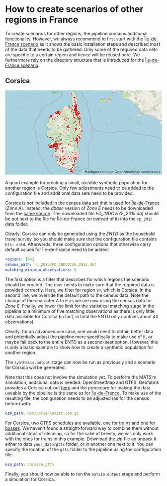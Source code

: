 # How to create scenarios of other regions in France

To create scenarios for other regions, the pipeline contains additional
functionality. However, we always recommend to first start with the
[Île-de-France scenario](howto.md) as it shows the basic installation
steps and described most of the data that needs to be gathered. Only some
of the required data sets are specific to a certain region and hence will
be reused here. We furthermore rely on the directory structure that is
introduced for the [Île-de-France scenario](howto.md).

## Corsica

![Corsica](corsica.png "Corsica")

A good example for creating a small, useable synthetic population for another
region is Corsica. Only few adjustments need to be added to the configuration
file and additional data sets need to be provided.

Corsica is not included in the census data set that is used for
[Île-de-France](howto.md) (*Zone A*). Instead, the *dbase* version of
*Zone E* needs to be downloaded from the [same source](https://www.insee.fr/fr/statistiques/3625223).
The downloaded file *FD_INDCVIZE_2015.dbf* should be put next to the file
for Île-de-France (or instead of it) into the `rp_2015` data folder.

Clearly, Corsica can only be generated using the *ENTD* as the household travel
survey, so you should make sure that the configuration file contains `hts: entd`.
Afterwards, three configuration options that otherwise carry default values for
Île-de-France need to be added:

```yaml
regions: [94]
census_path: rp_2015/FD_INDCVIZE_2015.dbf
matching_minimum_observations: 5
```

The first option is a filter that describes for which regions the scenario
should be created. The user needs to make sure that the required data is
provided correctly. Here, we filter for region `94`, which is Corsica. In the
second line, we override the default path to the census data. Note the change
of the character *A* to *E* as we are now using the census data for *Zone E*.
Finally, we lower the limit for the statistical matching stage in the pipeline
to a minimum of five matching observations as there is only little data
available for Corsica (in fact, in total the ENTD only contains about 40
observations).

Clearly, for an advanced use case, one would need to obtain better data and
potentially adjust the pipeline more specifically to make use of it, or maybe
fall back to the entire ENTD as a second-best option. However, this is only a
basic example to show how to create a synthetic population for another region.

The `synthesis.output` stage can now be run as previously and a scenario for Corsica
will be generated.

Note that this does not involve the simulation yet. To perform the MATSim
simulation, additional data is needed: OpenStreetMap and GTFS. Geofabrik
provides a Corsica cut-out [here](http://download.geofabrik.de/europe/france/corse.html)
and the procedure for making the data useable by the pipeline is the same
as for [Île-de-France](howto.md). To make use of the resulting file, the
coniguration needs to be adjusted (as for the census before) with:

```yaml
osm_path: osm/corse-latest.osm.gz
```

For Corsica, two GTFS schedules are available, one for [trains](https://www.data.gouv.fr/fr/datasets/donnees-gtfs-transport-trains-des-chemins-de-fer-corse-horaires/) and one for
[busses](https://www.data.gouv.fr/fr/datasets/donnees-gtfs-transport-cars-de-haute-corse/). We haven't found a straight-forward way to combine them without additional
steps of cleaning, so for the sake of brevity, we will only work with the
ones for trains in this example. Download the *zip* file an unpack it either
to data `your_data/gtfs` folder, or in another one next to it. You can specify
the location of the `gtfs` folder to the pipeline using the configuration
file:

```yaml
osm_path: corsica_gtfs
```

Finally, you should now be able to run the `matsim.output` stage and perform
a simulation for Corsica.
